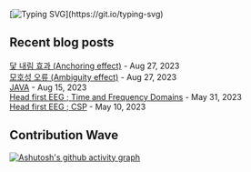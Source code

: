 
[![Typing SVG](https://readme-typing-svg.demolab.com?font=DM+Sans&duration=4000&pause=800&multiline=true&width=435&height=90&lines=Hi%2C+there.;Welcome+to+my+github+page!;Feel+free+to+look+around.)](https://git.io/typing-svg)
## Recent blog posts
[닻 내림 효과 (Anchoring effect)](https://neurai.tistory.com/50) - Aug 27, 2023<br>
[모호성 오류 (Ambiguity effect)](https://neurai.tistory.com/49) - Aug 27, 2023<br>
[JAVA](https://neurai.tistory.com/48) - Aug 15, 2023<br>
[Head first EEG ; Time and Frequency Domains](https://neurai.tistory.com/47) - May 31, 2023<br>
[Head first EEG ; CSP](https://neurai.tistory.com/46) - May 10, 2023<br>

## Contribution Wave
[![Ashutosh's github activity graph](https://github-readme-activity-graph.cyclic.app/graph?username=ez-neurai&theme=nord)](https://github.com/ashutosh00710/github-readme-activity-graph)

<br>
